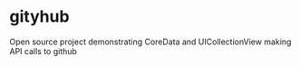 # gityhub
Open source project demonstrating CoreData and UICollectionView making API calls to github

